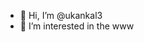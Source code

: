 - 👋 Hi, I’m @ukankal3
- 👀 I’m interested in the www

<!---
ukankal3/ukankal3 is a ✨ special ✨ repository because its `README.md` (this file) appears on your GitHub profile.
You can click the Preview link to take a look at your changes.
--->
